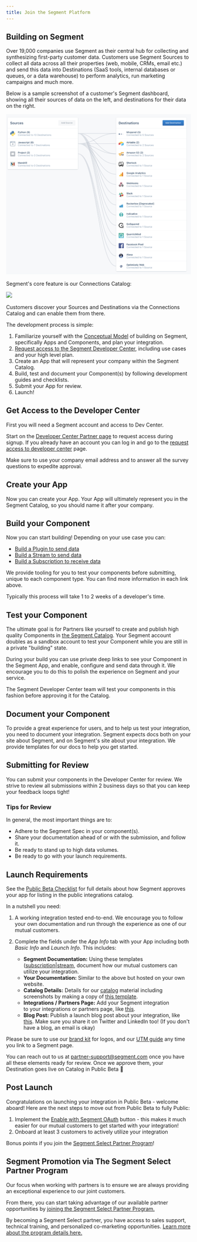 ```yaml
---
title: Join the Segment Platform
---
```


## Building on Segment

Over 19,000 companies use Segment as their central hub for collecting and synthesizing first-party customer data. Customers use Segment Sources to collect all data across all their properties (web, mobile, CRMs, email etc.) and send this data into Destinations (SaaS tools, internal databases or queues, or a data warehouse) to perform analytics, run marketing campaigns and much more.

Below is a sample screenshot of a customer's Segment dashboard, showing all their sources of data on the left, and destinations for their data on the right.

![](images/overview.png)

Segment's core feature is our Connections Catalog:

![](images/catalog.gif)

Customers discover your Sources and Destinations via the Connections Catalog and can enable them from there.

The development process is simple:

1. Familiarize yourself with the [Conceptual Model](/docs/partners/conceptual-model) of building on Segment, specifically Apps and Components, and plan your integration.
2. [Request access to the Segment Developer Center](https://segment.com/partners/developer-center/), including use cases and your high level plan.
3. Create an App that will represent your company within the Segment Catalog.
4. Build, test and document your Component(s) by following development guides and checklists.
5. Submit your App for review.
5. Launch!

## Get Access to the Developer Center

First you will need a Segment account and access to Dev Center.

Start on the [Developer Center Partner page](https://segment.com/partners/developer-center/) to request access during signup. If you already have an account you can log in and go to the [request access to developer center](https://app.segment.com/developer/request-access) page.

Make sure to use your company email address and to answer all the survey questions to expedite approval.

## Create your App

Now you can create your App. Your App will ultimately represent you in the Segment Catalog, so you should name it after your company.

## Build your Component

Now you can start building! Depending on your use case you can:

- [Build a Plugin to send data](/docs/partners/plugins)
- [Build a Stream to send data](/docs/partners/streams)
- [Build a Subscription to receive data](/docs/partners/subscriptions)

We provide tooling for you to test your components before submitting, unique to each component type. You can find more information in each link above.

Typically this process will take 1 to 2 weeks of a developer's time.

## Test your Component

The ultimate goal is for Partners like yourself to create and publish high quality Components in [the Segment Catalog](https://segment.com/catalog/). Your Segment account doubles as a sandbox account to test your Component while you are still in a private "building" state.

During your build you can use private deep links to see your Component in the Segment App, and enable, configure and send data through it. We encourage you to do this to polish the experience on Segment and your service.

The Segment Developer Center team will test your components in this fashion before approving it for the Catalog.

## Document your Component

To provide a great experience for users, and to help us test your integration, you need to document your integration. Segment expects docs both on your site about Segment, and on Segment's site about your integration. We provide templates for our docs to help you get started.

## Submitting for Review

You can submit your components in the Developer Center for review. We strive to review all submissions within 2 business days so that you can keep your feedback loops tight!

### Tips for Review

In general, the most important things are to:

- Adhere to the Segment Spec in your component(s).
- Share your documentation ahead of or with the submission, and follow it.
- Be ready to stand up to high data volumes.
- Be ready to go with your launch requirements.

## Launch Requirements

See the [Public Beta Checklist](/docs/partners/checklist) for full details about how Segment approves your app for listing in the public integrations catalog.

In a nutshell you need:

1. A working integration tested end-to-end. We encourage you to follow your own documentation and run through the experience as one of our mutual customers.

2. Complete the fields under the _App Info_ tab with your App including both _Basic Info_ and _Launch Info_. This includes:

    - **Segment Documentation:** Using these templates ([subscription](https://hackmd.io/t7amLXluS7-39rg7ARZgSA?both=)|[stream](https://hackmd.io/TV8cZR6tRnKwGtkvSexeag), document how our mutual customers can utilize your integration.
    - **Your Documentation:** Similar to the above but hosted on your own website.
    - **Catalog Details:** Details for our [catalog](https://segment.com/catalog) material including screenshots by making a copy of [this template](https://docs.google.com/document/d/1kvAvAHLyM3pOq-lBcZJhP_X_KivHlk1eiFy-5ERWDXc/copy).
    - **Integrations / Partners Page:** Add your Segment integration to your integrations or partners page, like [this](https://success.clearbrain.com/connections/import-connections/connect-to-your-data-in-segment).
    - **Blog Post:** Publish a launch blog post about your integration, like [this](https://www.kustomer.com/blog/kustomer-segment-integration/). Make sure you share it on Twitter and LinkedIn too! (If you don't have a blog, an email is okay)

Please be sure to use our [brand kit](https://brandfolder.com/segment/press-kit) for logos, and our [UTM guide](https://docs.google.com/document/d/1L0MHYdF2SYaMMiodQCYlZELF7pN0TXiZbD22nnlGhEk/copy) any time you link to a Segment page.

You can reach out to us at partner-support@segment.com once you have all these elements ready for review. Once we approve them, your Destination goes live on Catalog in Public Beta 🎉

## Post Launch

Congratulations on launching your integration in Public Beta - welcome aboard! Here are the next steps to move out from Public Beta to fully Public:

1. Implement the [Enable with Segment OAuth](/docs/partners/enable-with-segment) button - this makes it much easier for our mutual customers to get started with your integration!
2. Onboard at least 3 customers to actively utilize your integration

Bonus points if you join the [Segment Select Partner Program](/docs/partners/#segment-promotion-via-the-segment-select-partner-program)!

## Segment Promotion via The Segment Select Partner Program

Our focus when working with partners is to ensure we are always providing an exceptional experience to our joint customers.

From there, you can start taking advantage of our available partner opportunities by [joining the Segment Select Partner Program.](https://segment.com/partners/integration/#module-5-benefits)

By becoming a Segment Select partner, you have access to sales support, technical training, and personalized co-marketing opportunities. [Learn more about the program details here.](https://assets.ctfassets.net/9u2t3ap6pctb/3NPVQDweiX0l8Z2edugwIr/d09ea71f04913f3189514b7d2df57d36/Segment_Select_Partner_Program_One_Pager.pdf)
